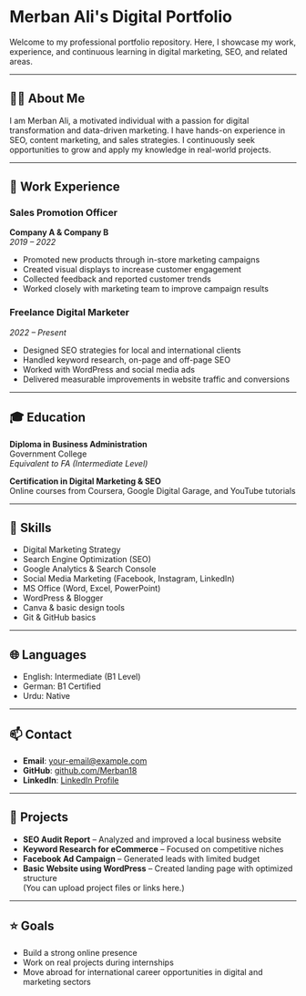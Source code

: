 
# Merban Ali's Digital Portfolio

Welcome to my professional portfolio repository. Here, I showcase my work, experience, and continuous learning in digital marketing, SEO, and related areas.

---

## 🧑‍💼 About Me

I am Merban Ali, a motivated individual with a passion for digital transformation and data-driven marketing. I have hands-on experience in SEO, content marketing, and sales strategies. I continuously seek opportunities to grow and apply my knowledge in real-world projects.

---

## 💼 Work Experience

### Sales Promotion Officer  
**Company A & Company B**  
*2019 – 2022*  
- Promoted new products through in-store marketing campaigns  
- Created visual displays to increase customer engagement  
- Collected feedback and reported customer trends  
- Worked closely with marketing team to improve campaign results  

### Freelance Digital Marketer  
*2022 – Present*  
- Designed SEO strategies for local and international clients  
- Handled keyword research, on-page and off-page SEO  
- Worked with WordPress and social media ads  
- Delivered measurable improvements in website traffic and conversions  

---

## 🎓 Education

**Diploma in Business Administration**  
Government College  
*Equivalent to FA (Intermediate Level)*

**Certification in Digital Marketing & SEO**  
Online courses from Coursera, Google Digital Garage, and YouTube tutorials

---

## 🧠 Skills

- Digital Marketing Strategy  
- Search Engine Optimization (SEO)  
- Google Analytics & Search Console  
- Social Media Marketing (Facebook, Instagram, LinkedIn)  
- MS Office (Word, Excel, PowerPoint)  
- WordPress & Blogger  
- Canva & basic design tools  
- Git & GitHub basics  

---

## 🌐 Languages

- English: Intermediate (B1 Level)  
- German: B1 Certified  
- Urdu: Native

---

## 📫 Contact

- **Email**: your-email@example.com  
- **GitHub**: [github.com/Merban18](https://github.com/Merban18)  
- **LinkedIn**: [LinkedIn Profile](https://linkedin.com/in/yourprofile)  

---

## 📂 Projects

- **SEO Audit Report** – Analyzed and improved a local business website  
- **Keyword Research for eCommerce** – Focused on competitive niches  
- **Facebook Ad Campaign** – Generated leads with limited budget  
- **Basic Website using WordPress** – Created landing page with optimized structure  
(You can upload project files or links here.)

---

## ⭐ Goals

- Build a strong online presence  
- Work on real projects during internships  
- Move abroad for international career opportunities in digital and marketing sectors
